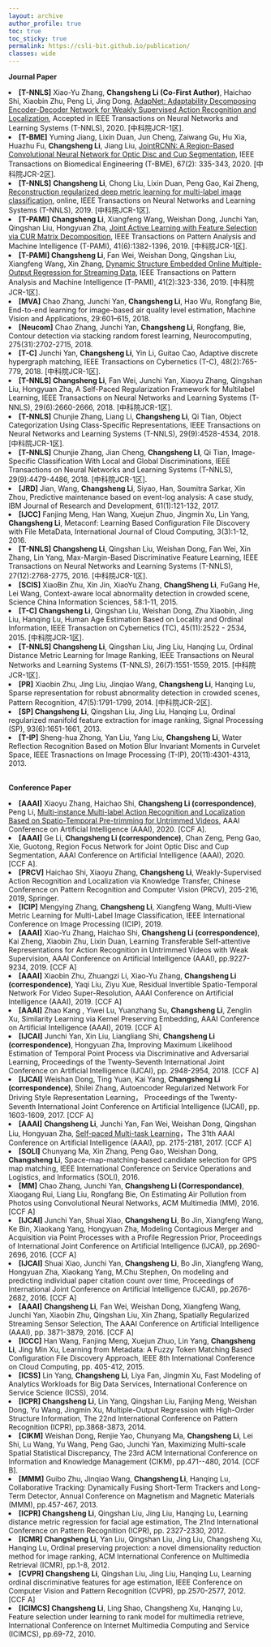 ```yaml
---
layout: archive
author_profile: true
toc: true
toc_sticky: true
permalink: https://csli-bit.github.io/publication/
classes: wide
---
```

**Journal Paper**

<body>
 <div style="font-size: 14px;">
<li>
<b>[T-NNLS]</b> Xiao-Yu Zhang, <b>Changsheng Li (Co-First Author)</b>, Haichao Shi, Xiaobin Zhu, Peng Li, Jing Dong, <a href="https://ieeexplore.ieee.org/document/8967204">AdapNet: Adaptability Decomposing Encoder-Decoder Network for Weakly Supervised Action Recognition and Localization</a>, Accepted in IEEE Transactions on Neural Networks and Learning Systems (T-NNLS), 2020. [中科院JCR-1区].<br />
</li>
  
<li>
<b>[T-BME]</b> Yuming Jiang, Lixin Duan, Jun Cheng, Zaiwang Gu, Hu Xia, Huazhu Fu, <b>Changsheng Li</b>, Jiang Liu, <a href="https://ieeexplore.ieee.org/document/8698800">JointRCNN: A Region-Based Convolutional Neural Network for Optic Disc and Cup Segmentation</a>, IEEE Transactions on Biomedical Engineering (T-BME), 67(2): 335-343, 2020. [中科院JCR-2区].<br />
</li>
  
<li>
<b>[T-NNLS]</b> <b>Changsheng Li</b>, Chong Liu, Lixin Duan, Peng Gao, Kai Zheng, <a href="https://ieeexplore.ieee.org/document/8766125">Reconstruction regularized deep metric learning for multi-label image classification</a>, online, IEEE Transactions on Neural Networks and Learning Systems (T-NNLS), 2019. [中科院JCR-1区].<br>
</li>

<li>
<b>[T-PAMI]</b> <b>Changsheng Li</b>, Xiangfeng Wang, Weishan Dong, Junchi Yan, Qingshan Liu, Hongyuan Zha, <a href="https://ieeexplore.ieee.org/abstract/document/8367893">Joint Active Learning with Feature Selection via CUR Matrix Decomposition</a>, IEEE Transactions on Pattern Analysis and Machine Intelligence (T-PAMI), 41(6):1382-1396, 2019. [中科院JCR-1区].<br>
</li>

<li>
<b>[T-PAMI] Changsheng Li</b>, Fan Wei, Weishan Dong, Qingshan Liu, Xiangfeng Wang, Xin Zhang, <a href="https://ieeexplore.ieee.org/abstract/document/8260965">Dynamic Structure Embedded Online Multiple-Output Regression for Streaming Data</a>, IEEE Transactions on Pattern Analysis and Machine Intelligence (T-PAMI), 41(2):323-336, 2019. [中科院JCR-1区].<br>
</li>

<li>
<b>[MVA]</b> Chao Zhang, Junchi Yan, <b>Changsheng Li</b>, Hao Wu, Rongfang Bie, End-to-end learning for image-based air quality level estimation, Machine Vision and Applications, 29:601–615, 2018. <br>
</li>

<li>
<b>[Neucom]</b> Chao Zhang, Junchi Yan, <b>Changsheng Li</b>, Rongfang, Bie, Contour detection via stacking random forest learning, Neurocomputing, 275(31):2702-2715, 2018. <br>
</li> 

<li>
<b>[T-C]</b> Junchi Yan, <b>Changsheng Li</b>, Yin Li, Guitao Cao, Adaptive discrete hypergraph matching, IEEE Transactions on Cybernetics (T-C), 48(2):765-779, 2018. [中科院JCR-1区].<br>
</li>
 
 <li>
 <b>[T-NNLS] Changsheng Li</b>, Fan Wei, Junchi Yan, Xiaoyu Zhang, Qingshan Liu, Hongyuan Zha, A Self-Paced Regularization Framework for Multilabel Learning, IEEE Transactions on Neural Networks and Learning Systems (T-NNLS), 29(6):2660-2666, 2018.  [中科院JCR-1区].<br>
 </li>
  
 <li>
 <b>[T-NNLS]</b> Chunjie Zhang, Liang Li, <b>Changsheng Li</b>, Qi Tian, Object Categorization Using Class-Specific Representations, IEEE Transactions on Neural Networks and Learning Systems (T-NNLS), 29(9):4528-4534, 2018. [中科院JCR-1区].<br>
</li>

<li>
<b>[T-NNLS]</b> Chunjie Zhang, Jian Cheng, <b>Changsheng LI</b>, Qi Tian, Image-Specific Classification With Local and Global Discriminations, IEEE Transactions on Neural Networks and Learning Systems (T-NNLS), 29(9):4479-4486, 2018.  [中科院JCR-1区].<br>
</li>
 
 <li>
 <b>[JRD]</b> Jian, Wang, <b>Changsheng Li</b>, Siyao, Han, Soumitra Sarkar, Xin Zhou, Predictive maintenance based on event-log analysis: A case study, IBM Journal of Research and Development, 61(1):121-132, 2017.<br>
 </li>
   
 <li>
 <b>[IJCC]</b> Fanjing Meng, Han Wang, Xuejun Zhuo, Jingmin Xu, Lin Yang, <b>Changsheng Li</b>, Metaconf: Learning Based Configuration File Discovery with File MetaData, International Journal of Cloud Computing, 3(3):1-12, 2016.<br>
 </li>
 
 <li>
 <b>[T-NNLS] Changsheng Li</b>, Qingshan Liu, Weishan Dong, Fan Wei, Xin Zhang, Lin Yang, Max-Margin-Based Discriminative Feature Learning, IEEE Transactions on Neural Networks and Learning Systems (T-NNLS), 27(12):2768-2775, 2016. [中科院JCR-1区].<br>
 </li>
 
 <li>
 <b>[SCIS]</b> XiaoBin Zhu, Xin Jin, XiaoYu Zhang, <b>ChangSheng Li</b>, FuGang He, Lei Wang, Context-aware local abnormality detection in crowded scene, Science China Information Sciences, 58:1-11, 2015.<br>  
 </li>
 
 <li>
 <b>[T-C] Changsheng Li</b>, Qingshan Liu, Weishan Dong, Zhu Xiaobin, Jing Liu, Hanqing Lu, Human Age Estimation Based on Locality and Ordinal Information, IEEE Transaction on Cybernetics (TC), 45(11):2522 - 2534, 2015. [中科院JCR-1区].<br>
 </li>
 
 <li>
 <b>[T-NNLS] Changsheng Li</b>, Qingshan Liu, Jing Liu, Hanqing Lu, Ordinal Distance Metric Learning for Image Ranking, 
  IEEE Transactions on Neural Networks and Learning Systems (T-NNLS), 26(7):1551-1559, 2015. [中科院JCR-1区].<br>
 </li>
 
 <li>
 <b>[PR]</b> Xiaobin Zhu, Jing Liu, Jinqiao Wang, <b>Changsheng Li</b>, Hanqing Lu, Sparse representation for robust abnormality detection in crowded scenes, Pattern Recognition, 47(5):1791-1799, 2014. [中科院JCR-2区].<br>
 </li>
 
 <li>
 <b>[SP] Changsheng Li</b>, Qingshan Liu, Jing Liu, Hanqing Lu, Ordinal regularized manifold feature extraction for image ranking, Signal Processing (SP), 93(6):1651-1661, 2013. <br>
 </li>
 
 <li>
 <b>[T-IP]</b> Sheng-hua Zhong, Yan Liu, Yang Liu, <b>Changsheng Li</b>, Water Reflection Recognition Based on Motion Blur Invariant Moments in Curvelet Space, IEEE Trasnactions on Image Processing (T-IP), 20(11):4301-4313, 2013. <br>
</li>
 </div>
 </body>
 <br>
 
 **Conference Paper**
 <body>
 <div style="font-size: 14px;">
<li>
<b>[AAAI]</b> Xiaoyu Zhang, Haichao Shi, <b>Changsheng Li (correspondence)</b>, Peng Li, <a href="https://aaai.org/Papers/AAAI/2020GB/AAAI-ZhangX.3935.pdf">Multi-instance Multi-label Action Recognition and Localization Based on Spatio-Temporal Pre-trimming for Untrimmed Videos</a>, AAAI Conference on Artificial Intelligence (AAAI), 2020. [CCF A].
 </li>
  
  <li>
<b>[AAAI]</b> Ge Li, <b>Changsheng Li (correspondence)</b>, Chan Zeng, Peng Gao, Xie, Guotong, Region Focus Network for Joint Optic Disc and Cup Segmentation, AAAI Conference on Artificial Intelligence (AAAI), 2020. [CCF A].
 </li>
 
 <li>
 <b>[PRCV]</b> Haichao Shi, Xiaoyu Zhang, <b>Changsheng Li</b>, Weakly-Supervised Action Recognition and Localization via Knowledge Transfer, Chinese Conference on Pattern Recognition and Computer Vision (PRCV), 205-216, 2019, Springer.
 </li>
 
  <li>
 <b>[ICIP]</b> Mengying Zhang, <b>Changsheng Li</b>, Xiangfeng Wang, Multi-View Metric Learning for Multi-Label Image Classification, IEEE International Conference on Image Processing (ICIP), 2019.
 </li>
 
 <li>
 <b>[AAAI]</b> Xiao-Yu Zhang, Haichao Shi, <b>Changsheng Li (correspondence)</b>, Kai Zheng, Xiaobin Zhu, Lixin Duan, Learning Transferable Self-attentive Representations for Action Recognition in Untrimmed Videos with Weak Supervision, AAAI Conference on Artificial Intelligence (AAAI), pp.9227-9234, 2019. [CCF A]
 </li>
 
<li>
 <b>[AAAI]</b> Xiaobin Zhu, Zhuangzi Li, Xiao-Yu Zhang, <b>Changsheng Li (correspondence)</b>, Yaqi Liu, Ziyu Xue, Residual Invertible Spatio-Temporal Network For Video Super-Resolution, AAAI Conference on Artificial Intelligence (AAAI), 2019. [CCF A]
 </li>
 
 <li>
 <b>[AAAI]</b> Zhao Kang , Yiwei Lu, Yuanzhang Su, <b>Changsheng Li</b>, Zenglin Xu, Similarity Learning via Kernel Preserving Embedding, AAAI Conference on Artificial Intelligence (AAAI), 2019. [CCF A]
 </li>

 <li>
 <b>[IJCAI]</b> Junchi Yan, Xin Liu, Liangliang Shi, <b>Changsheng Li (correspondence)</b>, Hongyuan Zha, Improving Maximum Likelihood Estimation of Temporal Point Process via Discriminative and Adversarial Learning, Proceedings of the Twenty-Seventh International Joint Conference on Artificial Intelligence (IJCAI), pp. 2948-2954, 2018. [CCF A]
 </li>
 
  <li>
 <b>[IJCAI]</b> Weishan Dong, Ting Yuan, Kai Yang, <b>Changsheng Li (correspondence)</b>, Shilei Zhang,  Autoencoder Regularized Network For Driving Style Representation Learning， Proceedings of the Twenty-Seventh International Joint Conference on Artificial Intelligence (IJCAI), pp. 1603-1609, 2017. [CCF A]
 </li>
 
 <li>
 <b>[AAAI]</b> <b>Changsheng Li</b>, Junchi Yan, Fan Wei, Weishan Dong, Qingshan Liu, Hongyuan Zha, <a href="https://www.aaai.org/ocs/index.php/AAAI/AAAI17/paper/view/14535/14390">Self-paced Multi-task Learning</a>，The 31th AAAI Conference on Artificial Intelligence (AAAI), pp. 2175-2181, 2017. [CCF A]
 </li>
 
 <li>
 <b>[SOLI]</b> Chunyang Ma, Xin Zhang, Peng Gao, Weishan Dong, <b>Changsheng Li</b>,  Space-map-matching-based candidate selection for GPS map matching,  IEEE International Conference on Service Operations and Logistics, and Informatics (SOLI), 2016.
 </li>
 
 <li>
 <b>[MM]</b> Chao Zhang, Junchi Yan, <b>Changsheng Li (Correspondance)</b>, Xiaogang Rui, Liang Liu, Rongfang Bie, On Estimating Air Pollution from Photos using Convolutional Neural Networks,  ACM Multimedia (MM), 2016. [CCF A]
 </li>

 <li>
 <b>[IJCAI]</b> Junchi Yan, Shuai Xiao, <b>Changsheng Li</b>, Bo Jin, Xiangfeng Wang, Ke Bin, Xiaokang Yang, Hongyuan Zha, Modeling Contagious Merger and Acquisition via Point Processes with a Profile Regression Prior, Proceedings of International Joint Conference on Artificial Intelligence (IJCAI), pp.2690-2696, 2016. [CCF A]
 </li>
 
  <li>
 <b>[IJCAI]</b> Shuai Xiao, Junchi Yan, <b>Changsheng Li</b>, Bo Jin, Xiangfeng Wang, Hongyuan Zha, Xiaokang Yang, M.Chu Stephen, On modeling and predicting individual paper citation count over time, Proceedings of International Joint Conference on Artificial Intelligence (IJCAI), pp.2676-2682, 2016. [CCF A]
 </li>

 <li>
 <b>[AAAI]</b> <b>Changsheng Li</b>, Fan Wei, Weishan Dong, Xiangfeng Wang, Junchi Yan, Xiaobin Zhu, Qingshan Liu, Xin Zhang,  Spatially Regularized Streaming Sensor Selection, The AAAI Conference on Artificial Intelligence (AAAI), pp. 3871-3879, 2016. [CCF A]
 </li>
 
 <li>
 <b>[ICCC]</b> Han Wang, Fanjing Meng, Xuejun Zhuo, Lin Yang, <b>Changsheng Li</b>, Jing Min Xu,  Learning from Metadata: A Fuzzy Token Matching Based Configuration File Discovery Approach, IEEE 8th International Conference on Cloud Computing, pp. 405-412, 2015.
 </li>
 
 <li>
 <b>[ICSS]</b> Lin Yang, <b>Changsheng Li</b>, Liya Fan, Jingmin Xu,  Fast Modeling of Analytics Workloads for Big Data Services, International Conference on Service Science (ICSS), 2014.
 </li>
 
 <li>
 <b>[ICPR] Changsheng Li</b>, Lin Yang, Qingshan Liu, Fanjing Meng, Weishan Dong, Yu Wang, Jingmin Xu,  Multiple-Output Regression with High-Order Structure Information, The 22nd International Conference on Pattern Recognition (ICPR), pp.3868-3873, 2014.
 </li>
 
 <li>
 <b>[CIKM]</b> Weishan Dong, Renjie Yao, Chunyang Ma, <b>Changsheng Li</b>, Lei Shi, Lu Wang, Yu Wang, Peng Gao, Junchi Yan,  Maximizing Multi-scale Spatial Statistical Discrepancy, The 23rd ACM International Conference on Information and Knowledge Management (CIKM), pp.471--480, 2014. [CCF B].
 </li>
 
 <li>
 <b>[MMM]</b> Guibo Zhu, Jinqiao Wang, <b>Changsheng Li</b>, Hanqing Lu,  Collaborative Tracking: Dynamically Fusing Short-Term Trackers and Long-Term Detector, Annual Conference on Magnetism and Magnetic Materials (MMM), pp.457-467, 2013.
 </li>
 
  <li>
 <b>[ICPR] Changsheng Li</b>, Qingshan Liu, Jing Liu, Hanqing Lu, Learning distance metric regression for facial age estimation, The 21nd International Conference on Pattern Recognition (ICPR), pp. 2327-2330, 2012.
 </li>
 
 <li>
 <b>[ICMR] Changsheng Li</b>, Yan Liu, Qingshan Liu, Jing Liu, Changsheng Xu, Hanqing Lu, Ordinal preserving projection: a novel dimensionality reduction method for image ranking, ACM International Conference on Multimedia Retrieval (ICMR), pp.1-8, 2012.
 </li>
 
 <li>
 <b>[CVPR] Changsheng Li</b>, Qingshan Liu, Jing Liu, Hanqing Lu, Learning ordinal discriminative features for age estimation, IEEE Conference on Computer Vision and Pattern Recognition (CVPR), pp.2570-2577, 2012. [CCF A]
 </li>
 
  <li>
 <b>[ICIMCS] Changsheng Li</b>, Ling Shao, Changsheng Xu, Hanqing Lu, Feature selection under learning to rank model for multimedia retrieve, International Conference on Internet Multimedia Computing and Service (ICIMCS), pp.69-72, 2010. 
 </li>
 
 
  </div>
 </body>
